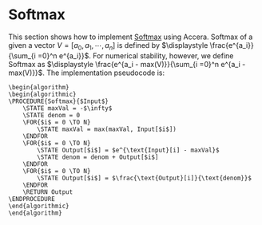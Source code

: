 # Softmax <!-- {docsify-ignore-all} -->

This section shows how to implement [Softmax](https://en.wikipedia.org/wiki/Softmax_function)  using Accera.
Softmax of a given a vector $V = \left [ a_{0}, a_{1}, \cdots, a_{n} \right ]$ is defined by $\displaystyle \frac{e^{a_i}}{\sum_{i =0}^n e^{a_i}}$.
For numerical stability, however, we define Softmax as $\displaystyle \frac{e^{a_i - max(V)}}{\sum_{i =0}^n e^{a_i - max(V)}}$.
The implementation pseudocode is:

```algorithm
\begin{algorithm} 
\begin{algorithmic} 
\PROCEDURE{Softmax}{$Input$}
    \STATE maxVal = -$\infty$
    \STATE denom = 0 
    \FOR{$i$ = 0 \TO N} 
        \STATE maxVal = max(maxVal, Input[$i$])
    \ENDFOR 
    \FOR{$i$ = 0 \TO N} 
        \STATE Output[$i$] = $e^{\text{Input}[i] - maxVal}$
        \STATE denom = denom + Output[$i$]
    \ENDFOR
    \FOR{$i$ = 0 \TO N} 
        \STATE Output[$i$] = $\frac{\text{Output}[i]}{\text{denom}}$
    \ENDFOR
    \RETURN Output
\ENDPROCEDURE
\end{algorithmic}
\end{algorithm}
```

